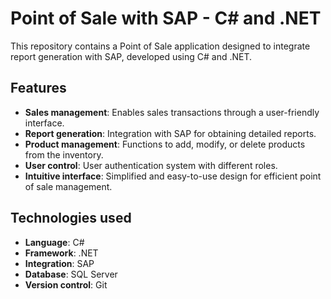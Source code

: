 # Point of Sale with SAP - C# and .NET

This repository contains a Point of Sale application designed to integrate report generation with SAP, developed using C# and .NET.

## Features

- **Sales management**: Enables sales transactions through a user-friendly interface.
- **Report generation**: Integration with SAP for obtaining detailed reports.
- **Product management**: Functions to add, modify, or delete products from the inventory.
- **User control**: User authentication system with different roles.
- **Intuitive interface**: Simplified and easy-to-use design for efficient point of sale management.

## Technologies used

- **Language**: C#
- **Framework**: .NET
- **Integration**: SAP
- **Database**: SQL Server
- **Version control**: Git

